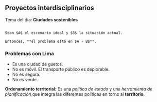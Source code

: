 ## Proyectos interdisciplinarios

Tema del día: **Ciudades sostenibles**

```ad-note

Sean $A$ el escenario ideal y $B$ la situación actual.

Entonces, **el problema está en $A - B$**.

```

### Problemas con Lima

- Es una ciudad de guetos.
- No es móvil. El transporte público es deplorable.
- No es segura.
- No es verde.

**Ordenamiento territorial:** Es una *política de estado* y una *herramienta de planificación* que integra las diferentes políticas en torno al **territorio**.
